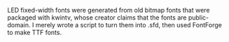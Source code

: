 LED fixed-width fonts were generated from old bitmap fonts that were
packaged with kwintv, whose creator claims that the fonts are public-domain.
I merely wrote a script to turn them into .sfd, then used FontForge to
make TTF fonts.
